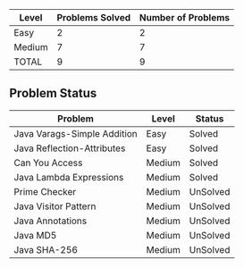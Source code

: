 |Level|Problems Solved|Number of Problems|
|-----|---------------|------------------|
|Easy|2|2|
|Medium|7|7|
|TOTAL|9|9|

Problem Status
---
|Problem|Level|Status|
|-------|-----|------|
|Java Varags-Simple Addition|Easy|Solved|
|Java Reflection-Attributes|Easy|Solved|
|Can You Access|Medium|Solved|
|Java Lambda Expressions|Medium|Solved|
|Prime Checker|Medium|UnSolved|
|Java Visitor Pattern|Medium|UnSolved|
|Java Annotations|Medium|UnSolved|
|Java MD5|Medium|UnSolved|
|Java SHA-256|Medium|UnSolved|
